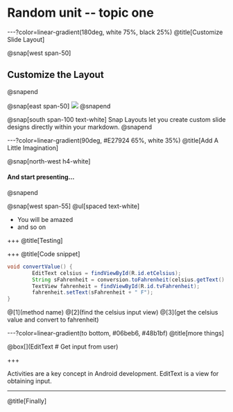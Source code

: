 # Random unit -- topic one


---?color=linear-gradient(180deg, white 75%, black 25%)
@title[Customize Slide Layout]

@snap[west span-50]
## Customize the Layout
@snapend

@snap[east span-50]
![](assets/img/presentation.png)
@snapend

@snap[south span-100 text-white]
Snap Layouts let you create custom slide designs directly within your markdown.
@snapend

---?color=linear-gradient(90deg, #E27924 65%, white 35%)
@title[Add A Little Imagination]

@snap[north-west h4-white]
#### And start presenting...
@snapend

@snap[west span-55]
@ul[spaced text-white]
- You will be amazed
- and so on

+++
@title[Testing]

+++
@title[Code snippet]

```java
void convertValue() {
        EditText celsius = findViewById(R.id.etCelsius);
        String sFahrenheit = conversion.toFahrenheit(celsius.getText().toString());
        TextView fahrenheit = findViewById(R.id.tvFahrenheit);
        fahrenheit.setText(sFahrenheit + " F");
}
```
    
@[1](method name)
@[2](find the celsius input view)
@[3](get the celsius value and convert to fahrenheit)


---?color=linear-gradient(to bottom, #06beb6, #48b1bf)
@title[more things]

@box[](EditText # Get input from user)


+++

Activities are a key concept in Android development. EditText is a view for obtaining input.

---
@title[Finally]




